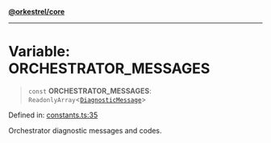 [**@orkestrel/core**](../index.md)

***

# Variable: ORCHESTRATOR\_MESSAGES

> `const` **ORCHESTRATOR\_MESSAGES**: `ReadonlyArray`\<[`DiagnosticMessage`](../interfaces/DiagnosticMessage.md)\>

Defined in: [constants.ts:35](https://github.com/orkestrel/core/blob/4aab0d299da5f30a0c75f3eda95d1b02f821688d/src/constants.ts#L35)

Orchestrator diagnostic messages and codes.
